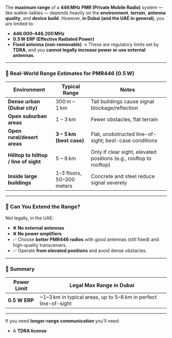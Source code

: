 The **maximum range** of a **446 MHz PMR (Private Mobile Radio)** system — like walkie-talkies — depends heavily on the **environment**, **terrain**, **antenna quality**, and **device build**. However, **in Dubai (and the UAE in general)**, you are limited to:

* **446.000–446.200 MHz**
* **0.5 W ERP (Effective Radiated Power)**
* **Fixed antenna (non-removable)**
  → These are regulatory limits set by **TDRA**, and you **cannot legally increase power or use external antennas**.

---

### 📶 Real-World Range Estimates for PMR446 (0.5 W)

| **Environment**                        | **Typical Range**         | **Notes**                                                          |
| -------------------------------------- | ------------------------- | ------------------------------------------------------------------ |
| **Dense urban (Dubai city)**           | 300 m – 1 km              | Tall buildings cause signal blockage/reflection                    |
| **Open suburban areas**                | 1 – 3 km                  | Fewer obstacles, flat terrain                                      |
| **Open rural/desert areas**            | **3 – 5 km (best case)**  | Flat, unobstructed line-of-sight; best-case conditions             |
| **Hilltop to hilltop / line of sight** | 5 – 8 km                  | Only if clear sight, elevated positions (e.g., rooftop to rooftop) |
| **Inside large buildings**             | 1–3 floors, 50–300 meters | Concrete and steel reduce signal severely                          |

---

### 🔧 Can You Extend the Range?

Not legally, in the UAE:

* ❌ **No external antennas**
* ❌ **No power amplifiers**
* ✅ Choose **better PMR446 radios** with good antennas (still fixed) and high-quality transceivers.
* ✅ Operate **from elevated positions** and avoid dense obstacles.

---

### 📌 Summary

| **Power Limit** | **Legal Max Range in Dubai**                                     |
| --------------- | ---------------------------------------------------------------- |
| **0.5 W ERP**   | \~1–3 km in typical areas, up to 5–8 km in perfect line-of-sight |

---

If you need **longer-range communication**  you’ll need:

* A **TDRA license**